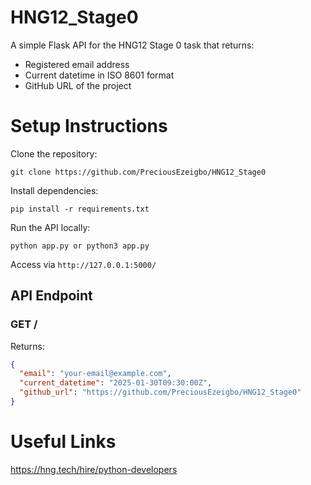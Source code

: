 # HNG12_Stage0

A simple Flask API for the HNG12 Stage 0 task that returns:  
- Registered email address  
- Current datetime in ISO 8601 format  
- GitHub URL of the project  

# Setup Instructions

Clone the repository:
```
git clone https://github.com/PreciousEzeigbo/HNG12_Stage0
```
Install dependencies:
```
pip install -r requirements.txt
```
Run the API locally:
```
python app.py or python3 app.py
```
Access via ```http://127.0.0.1:5000/```

## API Endpoint  
### **GET /**  
Returns:  

```json
{
  "email": "your-email@example.com",
  "current_datetime": "2025-01-30T09:30:00Z",
  "github_url": "https://github.com/PreciousEzeigbo/HNG12_Stage0"
}
```

# Useful Links
https://hng.tech/hire/python-developers
